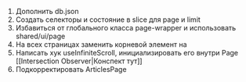 1) Дополнить db.json
2) Создать селекторы и состояние в slice для page и limit
3) Избавиться от глобального класса page-wrapper и использовать shared/ui/page
4) На всех страницах заменить корневой элемент на <Page />
5) Написать хук useInfiniteScroll, инициализировать его внутри Page [[Intersection Observer|Конспект тут]]
6) Подкорректировать ArticlesPage